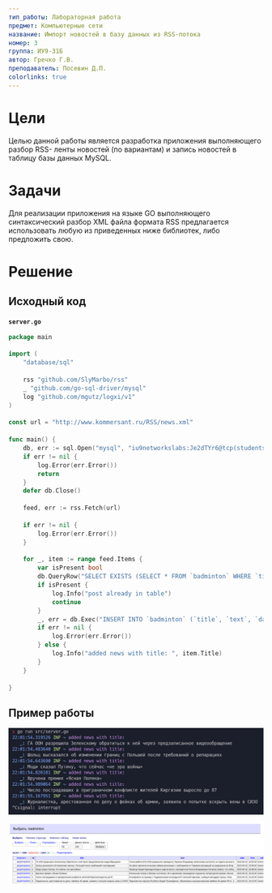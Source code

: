```yaml
---
тип_работы: Лабораторная работа
предмет: Компьютерные сети
название: Импорт новостей в базу данных из RSS-потока
номер: 3
группа: ИУ9-31Б
автор: Гречко Г.В.
преподаватель: Посевин Д.П.
colorlinks: true
---
```


# Цели

Целью данной работы является разработка приложения выполняющего разбор RSS-
ленты новостей (по вариантам) и запись новостей в таблицу базы данных MySQL.

# Задачи

Для реализации приложения на языке GO выполняющего синтаксический разбор XML
файла формата RSS предлагается использовать любую из приведенных ниже библиотек,
либо предложить свою.

# Решение

## Исходный код

**`server.go`**

```go
package main

import (
	"database/sql"

	rss "github.com/SlyMarbo/rss"
	_ "github.com/go-sql-driver/mysql"
	log "github.com/mgutz/logxi/v1"
)

const url = "http://www.kommersant.ru/RSS/news.xml"

func main() {
	db, err := sql.Open("mysql", "iu9networkslabs:Je2dTYr6@tcp(students.yss.su)/iu9networkslabs")
	if err != nil {
		log.Error(err.Error())
		return
	}
	defer db.Close()

	feed, err := rss.Fetch(url)

	if err != nil {
		log.Error(err.Error())
	}

	for _, item := range feed.Items {
		var isPresent bool
		db.QueryRow("SELECT EXISTS (SELECT * FROM `badminton` WHERE `title` = ?)", item.Title).Scan(&isPresent)
		if isPresent {
			log.Info("post already in table")
			continue
		}
		_, err = db.Exec("INSERT INTO `badminton` (`title`, `text`, `date`, `time`, `author`) VALUES (?, ?, ?, ?, ?);", item.Title, item.Summary, item.Date.UTC(), item.Date.Local(), "kommersant")
		if err != nil {
			log.Error(err.Error())
		} else {
			log.Info("added news with title: ", item.Title)
		}
	}

}

```

## Пример работы

![Вывод логера](pics/lab3_server.png)

![Результат работы в базе данных](pics/lab3_db.png)

